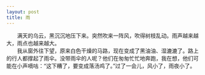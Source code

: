 ```yaml
---
layout: post
title: 雨
---
```



　　满天的乌云，黑沉沉地压下来。突然吹来一阵风，吹得树枝乱动。雨声越来越大，雨点也越来越大。    
　　我从窗外往下望，原来白色干燥的马路，现在变成了黑油油、湿漉漉了。路上的行人都撑起了雨伞。没带雨伞的人呢？他们在匆匆忙忙地奔跑，我在想，他们可能在小声嘀咕：“这下糟了，要变成落汤鸡了。”过了一会儿，风小了，雨夜小了。    
